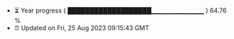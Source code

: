 - ⏳ Year progress { ███████████████████▁▁▁▁▁▁▁▁▁▁▁ } 64.76 %
- ⏰ Updated on Fri, 25 Aug 2023 09:15:43 GMT

